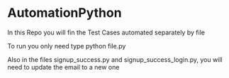 # AutomationPython

In this Repo you will fin the Test Cases automated separately by file

To run you only need type python file.py

Also in the files signup_success.py and signup_success_login.py, you will need to update the email to a new one
